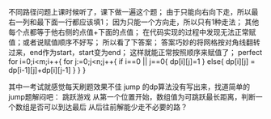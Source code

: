 
不同路径问题上课时候听了，课下做一遍这个题；
由于只能向右向下走，所以最右一列和最下面一行都应该填1；
因为只能一个方向走，所以只有1种走法；
其他每个点都等于他右侧的点值+下面的点值；
在代码实现的过程中发现无法正常赋值；或者说赋值顺序不好写；
所以看了下答案；
答案巧妙的将网格按对角线翻转过来，end作为start，start变为end；
这样就能正常按照顺序来赋值了；
perfect
for i=0;i<m;i++{
    for j:=0;j<n;j++{
        if i==0 || j==0{
            dp[i][j]=1
        } else{
            dp[i][j] = dp[i-1][j]+dp[i][j-1]
        }
    }
}

其中一考试就感觉每天刷题效果不佳
jump 的dp算法没有写出来，找道简单的jump题解闷吧：
跳跃游戏
从第一个位置开始，数组值为可跳跃最长距离，判断一个数组是否可以到达最后
从后往前解能少走不必要的路？
